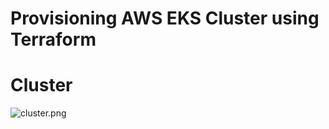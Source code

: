 # Provisioning AWS EKS Cluster using Terraform


# Cluster
![cluster.png](https://github.com/DhruvinSoni30/Terraform_AWS_EKS/blob/main/images/1.png)
